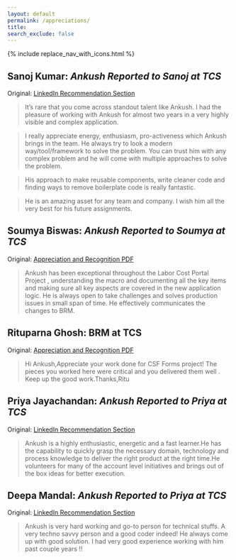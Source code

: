 ```yaml
---
layout: default
permalink: /appreciations/
title: 
search_exclude: false
---
```

{% include replace_nav_with_icons.html %}

## **Sanoj Kumar**: *Ankush Reported to Sanoj at TCS*

Original: [LinkedIn Recommendation Section](https://www.linkedin.com/in/ankush-choubey-5a8078213/)

> It’s rare that you come across standout talent like Ankush. I had the pleasure of working with Ankush for almost two years in a very highly visible and complex application.

> I really appreciate energy, enthusiasm, pro-activeness which Ankush brings in the team. He always try to look a modern way/tool/framework to solve the problem. You can trust him with any complex problem and he will come with multiple approaches to solve the problem.

> His approach to make reusable components, write cleaner code and finding ways to remove boilerplate code is really fantastic.

> He is an amazing asset for any team and company. I wish him all the very best for his future assignments.

## **Soumya Biswas**: *Ankush Reported to Soumya at TCS*

Original: [Appreciation and Recognition PDF](https://drive.google.com/file/d/1RjjOTHrZrB_gaFMMYY4wEQIQmI7rruCI/view?usp=sharing)

> Ankush has been exceptional throughout the Labor Cost Portal Project , understanding the macro and documenting all the key items and making sure all key aspects are covered in the new application logic. He is always open to take challenges and solves production issues in small span of time. He effectively communicates the changes to BRM. 

## **Rituparna Ghosh**: BRM at TCS

Original: [Appreciation and Recognition PDF](https://drive.google.com/file/d/1FGqEI8FsL4Hgj8cvfaIpDtjKe8g2aeqH/view?usp=sharing)

> Hi Ankush,Appreciate your work done for CSF Forms project! The pieces you worked here were critical and you delivered them well . Keep up the good work.Thanks,Ritu

## **Priya Jayachandan**: *Ankush Reported to Priya at TCS*

Original: [LinkedIn Recommendation Section](https://www.linkedin.com/in/ankush-choubey-5a8078213/)

> Ankush is a highly enthusiastic, energetic and a fast learner.He has the capability to quickly grasp the necessary domain, technology and process knowledge to deliver the right product at the right time.He volunteers for many of the account level initiatives and brings out of the box ideas for better execution.

## **Deepa Mandal**: *Ankush Reported to Priya at TCS*

Original: [LinkedIn Recommendation Section](https://www.linkedin.com/in/ankush-choubey-5a8078213/)

> Ankush is very hard working and go-to person for technical stuffs. A very techno savvy person and a good coder indeed! He always come up with good solution. I had very good experience working with him past couple years !! 

